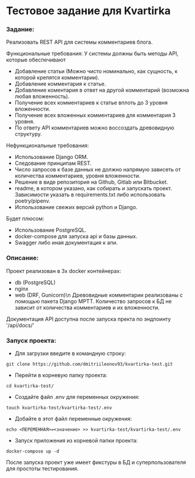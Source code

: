 # Тестовое задание для Kvartirka

### Задание:
Реализовать REST API для системы комментариев блога.

Функциональные требования: 
У системы должны быть методы API, которые обеспечивают 
- Добавление статьи (Можно чисто номинально, как сущность, к которой крепятся комментарии). 
- Добавление комментария к статье. 
- Добавление коментария в ответ на другой комментарий (возможна любая вложенность). 
- Получение всех комментариев к статье вплоть до 3 уровня вложенности. 
- Получение всех вложенных комментариев для комментария 3 уровня. 
- По ответу API комментариев можно воссоздать древовидную структуру.

Нефункциональные требования: 
- Использование Django ORM. 
- Следование принципам REST. 
- Число запросов к базе данных не должно напрямую зависеть от количества комментариев, уровня вложенности. 
- Решение в виде репозитория на Github, Gitlab или Bitbucket. 
- readme, в котором указано, как собирать и запускать проект. Зависимости указать в requirements.txt либо использовать poetry/pipenv. 
- Использование свежих версий python и Django.

Будет плюсом: 
- Использование PostgreSQL. 
- docker-compose для запуска api и базы данных. 
- Swagger либо иная документация к апи.

### Описание:
Проект реализован в 3х docker контейнерах:
- db (PostgreSQL)
- nginx
- web (DRF, Gunicorn)\n
    Древовидные комментарии реализованы с помощью пакета Django MPTT.
    Количество запросов к БД не зависит от количества комментариев и их вложенности.

Документация API доступна после запуска пректа по эндпоинту '/api/docs/'

### Запуск проекта:
- Для загрузки введите в командную строку:
```
git clone https://github.com/dmitriileonov93/kvartirka-test.git
```
- Перейти в корневую папку проекта:
```
cd kvartirka-test/
```
- Создайте файл .env для переменных окружения:
```
touch kvartirka-test/kvartirka-test/.env
```
- Добайте в этот файл переменные окружения:
```
echo <ПЕРЕМЕННАЯ>=<значение> >> kvartirka-test/kvartirka-test/.env
```
- Запуск приложения из корневой папки проекта:
```
docker-compose up -d
```
После запуска проект уже имеет фикстуры в БД и суперпользователя для простоты тестирования.



